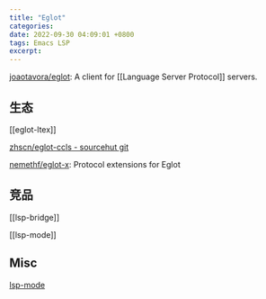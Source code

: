```yaml
---
title: "Eglot"
categories: 
date: 2022-09-30 04:09:01 +0800
tags: Emacs LSP
excerpt: 
---
```


[joaotavora/eglot](https://github.com/joaotavora/eglot): A client for [[Language Server Protocol]] servers.

## 生态

[[eglot-ltex]]

[zhscn/eglot-ccls - sourcehut git](https://git.sr.ht/~zhscn/eglot-ccls)

[nemethf/eglot-x](https://github.com/nemethf/eglot-x): Protocol extensions for Eglot


## 竞品

[[lsp-bridge]]

[[lsp-mode]]

## Misc


[lsp-mode](https://github.com/emacs-lsp/lsp-mode/)




